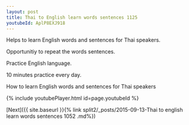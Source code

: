 ```yaml
---
layout: post
title: Thai to English learn words sentences 1125 
youtubeId: AplP8EXJ918
---
```

 
 
Helps to learn English words and sentences for Thai speakers.

Opportunitiy to repeat the words sentences. 

Practice English language. 
 
10 minutes practice every day. 
 
How to learn English words and sentences for Thai speakers 
 
{% include youtubePlayer.html id=page.youtubeId %}
 
 
[Next]({{ site.baseurl }}{% link  split2/_posts/2015-09-13-Thai to english learn words sentences 1052 .md%})
 
